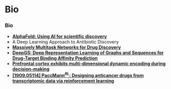 # Bio

### Bio


- [**AlphaFold: Using AI for scientific discovery**](https://deepmind.com/blog/article/AlphaFold-Using-AI-for-scientific-discovery)
- A Deep Learning Approach to Antibiotic Discovery
- [**Massively Multitask Networks for Drug Discovery**](https://arxiv.org/abs/1502.02072.pdf)
- [**DeepGS: Deep Representation Learning of Graphs and Sequences for Drug-Target Binding Affinity Prediction**](https://paperswithcode.com/paper/deepgs-deep-representation-learning-of-graphs)
- [**Prefrontal cortex exhibits multi-dimensional dynamic encoding during decision-making**](https://www.biorxiv.org/content/biorxiv/early/2019/10/21/808584.full.pdf)
- [**[1909.05114] PaccMann$^{RL}$: Designing anticancer drugs from transcriptomic data via reinforcement learning**](https://arxiv.org/abs/1909.05114)

